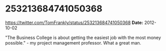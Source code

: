 # 253213684741050368
https://twitter.com/TomFrankly/status/253213684741050368
**Date:** 2012-10-02

"The Business College is about getting the easiest job with the most money possible." - my project management professor. What a great man.
